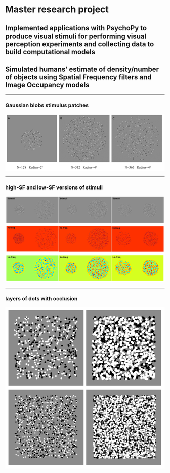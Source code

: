 # Master research project
<h2> Implemented applications with PsychoPy to produce visual stimuli for performing visual perception experiments and collecting data to build computational models </h2>
<h2> Simulated humans’ estimate of density/number of objects using Spatial Frequency filters and Image Occupancy models </h2>


<hr>
<h3> Gaussian blobs stimulus patches </h3>
<img src="./images/Gaussian blobs stimulus patches.png">


<hr>
<h3> high-SF and low-SF versions of stimuli </h3>
<img src="./images/high-SF and low-SF versions of stimuli.png">


<hr>
<h3> layers of dots with occlusion </h3>
<img src="./images/layers of dots with occlusion.png">
